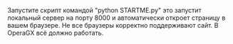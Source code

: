 Запустите скрипт командой "python STARTME.py" это запустит локальный сервер на порту 8000 и автоматически откроет страницу в вашем браузере.
Не все браузеры корректно поддерживают сайт. В OperaGX всё должно работать.
